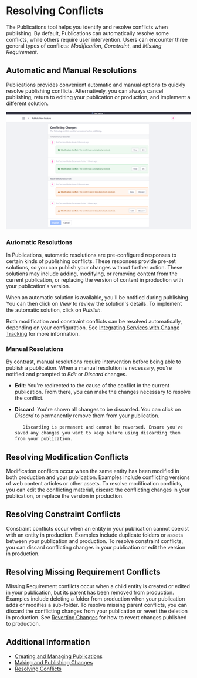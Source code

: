 # Resolving Conflicts

The Publications tool helps you identify and resolve conflicts when publishing. By default, Publications can automatically resolve some conflicts, while others require user intervention. Users can encounter three general types of conflicts: _Modification_, _Constraint_, and _Missing Requirement_.

## Automatic and Manual Resolutions

Publications provides convenient automatic and manual options to quickly resolve publishing conflicts. Alternatively, you can always cancel publishing, return to editing your publication or production, and implement a different solution.

![Publications provides convenient automatic and manual options to quickly resolve publishing conflicts.](./resolving-conflicts/images/01.png)

### Automatic Resolutions

In Publications, automatic resolutions are pre-configured responses to certain kinds of publishing conflicts. These responses provide pre-set solutions, so you can publish your changes without further action. These solutions may include adding, modifying, or removing content from the current publication, or replacing the version of content in production with your publication's version.

When an automatic solution is available, you'll be notified during publishing. You can then click on _View_ to review the solution's details. To implement the automatic solution, click on _Publish_.

Both modification and constraint conflicts can be resolved automatically, depending on your configuration. See [Integrating Services with Change Tracking](./integrating-services-with-change-tracking.md) for more information.

### Manual Resolutions

By contrast, manual resolutions require intervention before being able to publish a publication. When a manual resolution is necessary, you're notified and prompted to _Edit_ or _Discard_ changes.

-   **Edit**: You're redirected to the cause of the conflict in the current publication. From there, you can make the changes necessary to resolve the conflict.

-   **Discard**: You're shown all changes to be discarded. You can click on _Discard_ to permanently remove them from your publication.

    ```warning::
       Discarding is permanent and cannot be reversed. Ensure you've saved any changes you want to keep before using discarding them from your publication.
    ```

## Resolving Modification Conflicts

Modification conflicts occur when the same entity has been modified in both production and your publication. Examples include conflicting versions of web content articles or other assets. To resolve modification conflicts, you can edit the conflicting material, discard the conflicting changes in your publication, or replace the version in production.

## Resolving Constraint Conflicts

Constraint conflicts occur when an entity in your publication cannot coexist with an entity in production. Examples include duplicate folders or assets between your publication and production. To resolve constraint conflicts, you can discard conflicting changes in your publication or edit the version in production.

## Resolving Missing Requirement Conflicts

Missing Requirement conflicts occur when a child entity is created or edited in your publication, but its parent has been removed from production. Examples include deleting a folder from production when your publication adds or modifies a sub-folder. To resolve missing parent conflicts, you can discard the conflicting changes from your publication or revert the deletion in production. See [Reverting Changes](./reverting-changes.md) for how to revert changes published to production.

## Additional Information

-   [Creating and Managing Publications](./creating-and-managing-publications.md)
-   [Making and Publishing Changes](./making-and-publishing-changes.md)
-   [Resolving Conflicts](./resolving-conflicts.md)
